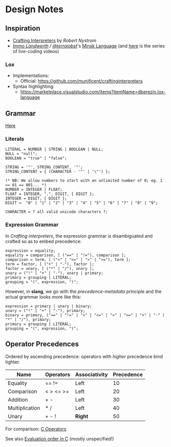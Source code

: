 # Design Notes

## Inspiration

* [Crafting Interpreters](https://craftinginterpreters.com/) by *Robert Nystrom*
* *[Immo Landwerth](https://github.com/terrajobst) / [@terrajobst](https://twitter.com/terrajobst)*'s [Minsk Language](https://github.com/terrajobst/minsk) (and [here](http://minsk-compiler.net/) is the series of live-coding videos)

### Lox

* Implementations:
  * Official: <https://github.com/munificent/craftinginterpreters>
* Syntax highlighting:
  * <https://marketplace.visualstudio.com/items?itemName=dberezin.lox-language>

## Grammar

[Here](slang.ebnf)

### Literals

```ebnf
LITERAL = NUMBER | STRING | BOOLEAN | NULL;
NULL = "null";
BOOLEAN = "true" | "false";

STRING = '"', STRING_CONTENT, '"';
STRING_CONTENT = { (CHARACTER - '"' | '\"') };

(* NB: We allow numbers to start with an unlimited number of 0; eg. 1 == 01 == 001... *)
NUMBER = INTEGER | FLOAT;
FLOAT = INTEGER, ".", DIGIT, { DIGIT };
INTEGER = DIGIT, { DIGIT };
DIGIT =  "0" | "1" | "2" | "3" | "4" | "5" | "6" | "7" | "8" | "9";

CHARACTER = ? all valid unicode characters ?;
```

### Expression Grammar

In *Crafting interpreters*, the expression grammar is disambiguated and crafted so as to embed precedence:

```ebnf
expression = equality;
equality = comparison, [ ("==" | "!="), comparison ];
comparison = term, [ ("<" | "<=" | ">" | ">="), term ];
term = factor, [ ("+" | "-"), factor ];
factor = unary, [ ("*" | "/"), unary ];
unary = ("!" | "+" | "-"), unary | primary;
primary = grouping | LITERAL;
grouping = "(", expression, ")";
```

However, in **slang**, we go with the *precedence-metadata* principle and the actual grammar looks more like this:

```ebnf
expression = primary | unary | binary;
unary = ("!" | "+" | "-"), primary;
binary = primary, ("==" | "!=" | "<" | "<=" | ">" | ">=" | "+" | "-" | "*" | "/"), primary;
primary = grouping | LITERAL;
grouping = "(", expression, ")";
```

## Operator Precedences

Ordered by ascending precedence: operators with *higher* precedence bind tighter.

| Name           | Operators | Associativity | Precedence |
| -------------- | --------- | ------------- | ---------- |
| Equality       | == !=     | Left          | 10         |
| Comparison     | < > <= >= | Left          | 20         |
| Addition       | + -       | Left          | 30         |
| Multiplication | * /       | Left          | 40         |
| Unary          | + - !     | **Right**     | 50         |

For comparison: [C Operators](https://en.cppreference.com/w/c/language/operator_precedence)

See also [Evaluation order in C](https://en.cppreference.com/w/c/language/eval_order) (mostly unspecified!)